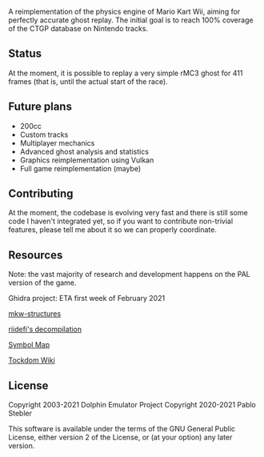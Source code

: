 A reimplementation of the physics engine of Mario Kart Wii, aiming for perfectly accurate ghost replay. The initial goal is to reach 100% coverage of the CTGP database on Nintendo tracks.

## Status

At the moment, it is possible to replay a very simple rMC3 ghost for 411 frames (that is, until the actual start of the race).

## Future plans

* 200cc
* Custom tracks
* Multiplayer mechanics
* Advanced ghost analysis and statistics
* Graphics reimplementation using Vulkan
* Full game reimplementation (maybe)

## Contributing

At the moment, the codebase is evolving very fast and there is still some code I haven't integrated yet, so if you want to contribute non-trivial features, please tell me about it so we can properly coordinate.

## Resources

Note: the vast majority of research and development happens on the PAL version of the game.

Ghidra project: ETA first week of February 2021

[mkw-structures](https://github.com/SeekyCt/mkw-structures)

[riidefi's decompilation](https://github.com/riidefi/mkw)

[Symbol Map](https://docs.google.com/spreadsheets/d/1gA5WmnEbPAeA1Lq4XUJg9qDwawky9hpNUv2n1wWRwno/)

[Tockdom Wiki](http://wiki.tockdom.com/wiki/Main_Page)

## License

Copyright 2003-2021 Dolphin Emulator Project
Copyright 2020-2021 Pablo Stebler

This software is available under the terms of the GNU General Public License, either version 2 of the License, or (at your option) any later version.
